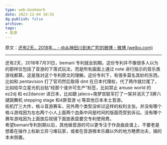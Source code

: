 ```yaml
---
type: web-bookmark
date: 2023-12-04 10:55
dg-publish: false
archive: 
tags:
- 音游
---
```

原文：[还有2天，2018年... - @从神田川到末广町的微博 - 微博 (weibo.com)](https://weibo.com/2840087317/Gs62ymY6c)

---

还有2天，2018年7月31日，bemani 专利就会到期。这份专利并不像很多人以为的那样仅包括了音游的下落式玩法，而是所有画面上通过 note 进行指示的音乐类游戏都算。这是我对这个专利原文的理解。这份专利下，有很多莫名其妙的东西。比如和 pentavision 打了官司然后取得 dmt 在日本代理权，代了两作就烂尾了，比如给华立星光机台贴“经那个谁许可生产”标签，比如禁止 amuse world 的 ez2dj 和 ez2dancer 进日本，比如跟 jaleco+南梦宫联军打了一架并消灭了3屏六键跳舞机 stepping stage 和4屏音游 vj 等其他日本本土音游。  
街机厅三大件，格斗音游赛车，另外两个类型没听过这样的权利主张。并没有哪个格斗游戏因为左右两个小人上面两个血条中间是时间的版面而受到诉讼。没有哪个赛车游戏因为上面放后视镜下面放表盘要交专利使用费。  
希望bemani专利到期以后，其他做音游的可以更专注于作良曲良谱上，不要老是想着在操作上标新立异刁难玩家，或者在音游根本乐趣以外的地方瞎费功夫，搞的本末倒置。